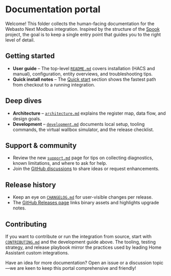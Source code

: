 # Documentation portal

Welcome! This folder collects the human-facing documentation for the Webasto Next Modbus integration. Inspired by the structure of the [Spook](https://github.com/frenck/spook) project, the goal is to keep a single entry point that guides you to the right level of detail.

## Getting started

- **User guide** – The top-level [`README.md`](../README.md) covers installation (HACS and manual), configuration, entity overviews, and troubleshooting tips.
- **Quick install notes** – The [Quick start](../README.md#quick-start) section shows the fastest path from checkout to a running integration.

## Deep dives

- **Architecture** – [`architecture.md`](architecture.md) explains the register map, data flow, and design goals.
- **Development** – [`development.md`](development.md) documents local setup, tooling commands, the virtual wallbox simulator, and the release checklist.

## Support & community

- Review the new [`support.md`](support.md) page for tips on collecting diagnostics, known limitations, and where to ask for help.
- Join the [GitHub discussions](https://github.com/tomwellnitz/Webasto-Next-Modbus/discussions) to share ideas or request enhancements.

## Release history

- Keep an eye on [`CHANGELOG.md`](../CHANGELOG.md) for user-visible changes per release.
- The [GitHub Releases page](https://github.com/tomwellnitz/Webasto-Next-Modbus/releases) links binary assets and highlights upgrade notes.

## Contributing

If you want to contribute or run the integration from source, start with [`CONTRIBUTING.md`](../CONTRIBUTING.md) and the development guide above. The tooling, testing strategy, and release playbook mirror the practices used by leading Home Assistant custom integrations.

Have an idea for more documentation? Open an issue or a discussion topic—we are keen to keep this portal comprehensive and friendly!
